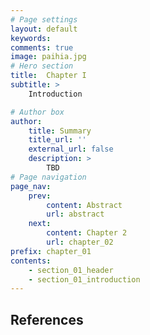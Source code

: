 ```yaml
---
# Page settings
layout: default
keywords:
comments: true
image: paihia.jpg
# Hero section
title:  Chapter I
subtitle: >  
    Introduction

# Author box
author:
    title: Summary
    title_url: ''
    external_url: false
    description: >
        TBD
# Page navigation
page_nav:
    prev:
        content: Abstract
        url: abstract
    next:
        content: Chapter 2
        url: chapter_02
prefix: chapter_01
contents:
    - section_01_header
    - section_01_introduction
---
```


## References
